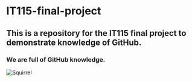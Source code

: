 # IT115-final-project
## This is a repository for the IT115 final project to demonstrate knowledge of GitHub. 
### We are full of GitHub knowledge.

![Squirrel](https://user-images.githubusercontent.com/77313123/112424339-77cf1880-8cf1-11eb-93df-8bbd1ee307c8.jpg)
